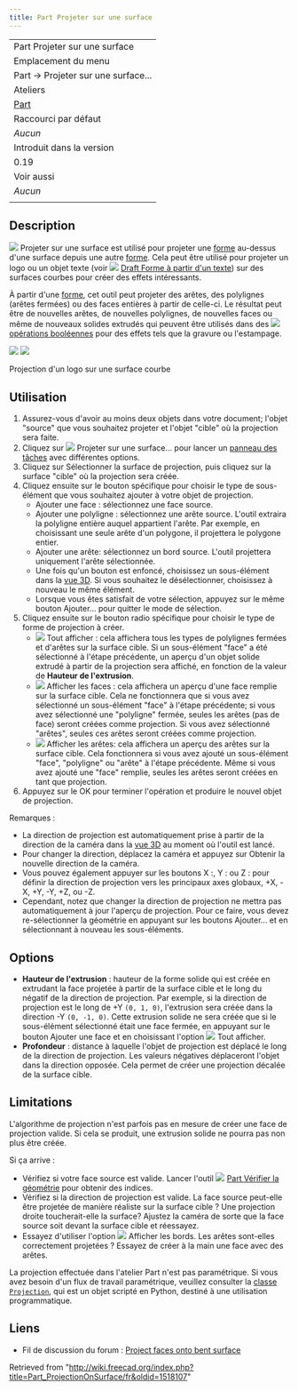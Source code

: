```yaml
---
title: Part Projeter sur une surface
---
```


|                                                |
| ---------------------------------------------- |
| Part Projeter sur une surface                  |
| Emplacement du menu                            |
| Part → Projeter sur une surface...             |
| Ateliers                                       |
| [Part](/Part_Workbench/fr "Part Workbench/fr") |
| Raccourci par défaut                           |
| _Aucun_                                        |
| Introduit dans la version                      |
| 0.19                                           |
| Voir aussi                                     |
| _Aucun_                                        |
|                                                |

## Description

![](/images/Part_ProjectionOnSurface.svg) Projeter sur une surface est utilisé pour projeter une [forme](/Shape/fr "Shape/fr") au-dessus d'une surface depuis une autre [forme](/Shape/fr "Shape/fr"). Cela peut être utilisé pour projeter un logo ou un objet texte (voir ![](/images/Draft_ShapeString.svg) [Draft Forme à partir d'un texte](/Draft_ShapeString/fr "Draft ShapeString/fr")) sur des surfaces courbes pour créer des effets intéressants.

À partir d'une [forme](/Shape/fr "Shape/fr"), cet outil peut projeter des arêtes, des polylignes (arêtes fermées) ou des faces entières à partir de celle-ci. Le résultat peut être de nouvelles arêtes, de nouvelles polylignes, de nouvelles faces ou même de nouveaux solides extrudés qui peuvent être utilisés dans des ![](/images/Part_Boolean.svg) [opérations booléennes](/Part_Boolean/fr "Part Boolean/fr") pour des effets tels que la gravure ou l'estampage.

![](/images/Part_ProjectionOnSurface1.png) ![](/images/Part_ProjectionOnSurface2.png)

Projection d'un logo sur une surface courbe

## Utilisation

1. Assurez-vous d'avoir au moins deux objets dans votre document; l'objet "source" que vous souhaitez projeter et l'objet "cible" où la projection sera faite.
2. Cliquez sur ![](/images/Part_ProjectionOnSurface.svg) Projeter sur une surface... pour lancer un [panneau des tâches](/Task_Panel/fr "Task Panel/fr") avec différentes options.
3. Cliquez sur Sélectionner la surface de projection, puis cliquez sur la surface "cible" où la projection sera créée.
4. Cliquez ensuite sur le bouton spécifique pour choisir le type de sous-élément que vous souhaitez ajouter à votre objet de projection.
   - Ajouter une face : sélectionnez une face source.
   - Ajouter une polyligne : sélectionnez une arête source. L'outil extraira la polyligne entière auquel appartient l'arête. Par exemple, en choisissant une seule arête d'un polygone, il projettera le polygone entier.
   - Ajouter une arête: sélectionnez un bord source. L'outil projettera uniquement l'arête sélectionnée.
   - Une fois qu'un bouton est enfoncé, choisissez un sous-élément dans la [vue 3D](/3D_view/fr "3D view/fr"). Si vous souhaitez le désélectionner, choisissez à nouveau le même élément.
   - Lorsque vous êtes satisfait de votre sélection, appuyez sur le même bouton Ajouter... pour quitter le mode de sélection.
5. Cliquez ensuite sur le bouton radio spécifique pour choisir le type de forme de projection à créer.
   - ![](/images/RadioButtonTrue.svg) Tout afficher : cela affichera tous les types de polylignes fermées et d'arêtes sur la surface cible. Si un sous-élément "face" a été sélectionné à l'étape précédente, un aperçu d'un objet solide extrudé à partir de la projection sera affiché, en fonction de la valeur de **Hauteur de l'extrusion**.
   - ![](/images/RadioButtonTrue.svg) Afficher les faces : cela affichera un aperçu d'une face remplie sur la surface cible. Cela ne fonctionnera que si vous avez sélectionné un sous-élément "face" à l'étape précédente; si vous avez sélectionné une "polyligne" fermée, seules les arêtes (pas de face) seront créées comme projection. Si vous avez sélectionné "arêtes", seules ces arêtes seront créées comme projection.
   - ![](/images/RadioButtonTrue.svg) Afficher les arêtes: cela affichera un aperçu des arêtes sur la surface cible. Cela fonctionnera si vous avez ajouté un sous-élément "face", "polyligne" ou "arête" à l'étape précédente. Même si vous avez ajouté une "face" remplie, seules les arêtes seront créées en tant que projection.
6. Appuyez sur le OK pour terminer l'opération et produire le nouvel objet de projection.

Remarques :

- La direction de projection est automatiquement prise à partir de la direction de la caméra dans la [vue 3D](/3D_view/fr "3D view/fr") au moment où l'outil est lancé.
- Pour changer la direction, déplacez la caméra et appuyez sur Obtenir la nouvelle direction de la caméra.
- Vous pouvez également appuyer sur les boutons X :, Y : ou Z : pour définir la direction de projection vers les principaux axes globaux, +X, -X, +Y, -Y, +Z, ou -Z.
- Cependant, notez que changer la direction de projection ne mettra pas automatiquement à jour l'aperçu de projection. Pour ce faire, vous devez re-sélectionner la géométrie en appuyant sur les boutons Ajouter... et en sélectionnant à nouveau les sous-éléments.

## Options

- **Hauteur de l'extrusion** : hauteur de la forme solide qui est créée en extrudant la face projetée à partir de la surface cible et le long du négatif de la direction de projection. Par exemple, si la direction de projection est le long de +Y `(0, 1, 0)`, l'extrusion sera créée dans la direction -Y `(0, -1, 0)`. Cette extrusion solide ne sera créée que si le sous-élément sélectionné était une face fermée, en appuyant sur le bouton Ajouter une face et en choisissant l'option ![](/images/RadioButtonTrue.svg) Tout afficher.
- **Profondeur** : distance à laquelle l'objet de projection est déplacé le long de la direction de projection. Les valeurs négatives déplaceront l'objet dans la direction opposée. Cela permet de créer une projection décalée de la surface cible.

## Limitations

L'algorithme de projection n'est parfois pas en mesure de créer une face de projection valide. Si cela se produit, une extrusion solide ne pourra pas non plus être créée.

Si ça arrive :

- Vérifiez si votre face source est valide. Lancer l'outil ![](/images/Part_CheckGeometry.svg) [Part Vérifier la géométrie](/Part_CheckGeometry/fr "Part CheckGeometry/fr") pour obtenir des indices.
- Vérifiez si la direction de projection est valide. La face source peut-elle être projetée de manière réaliste sur la surface cible ? Une projection droite toucherait-elle la surface? Ajustez la caméra de sorte que la face source soit devant la surface cible et réessayez.
- Essayez d'utiliser l'option ![](/images/RadioButtonTrue.svg) Afficher les bords. Les arêtes sont-elles correctement projetées ? Essayez de créer à la main une face avec des arêtes.

La projection effectuée dans l'atelier Part n'est pas paramétrique. Si vous avez besoin d'un flux de travail paramétrique, veuillez consulter la [classe `Projection`](https://gist.github.com/CsatiZoltan/f4fd10bf20923143ba0e0678ea1d3d61), qui est un objet scripté en Python, destiné à une utilisation programmatique.

## Liens

- Fil de discussion du forum : [Project faces onto bent surface](https://forum.freecadweb.org/viewtopic.php?f=9&t=33700)

Retrieved from "<http://wiki.freecad.org/index.php?title=Part_ProjectionOnSurface/fr&oldid=1518107>"
